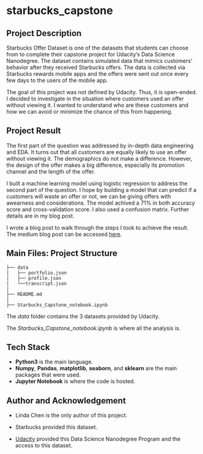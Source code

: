 # starbucks_capstone

## Project Description
Starbucks Offer Dataset is one of the datasets that students can choose from to complete their capstone project for Udacity’s Data Science Nanodegree. The dataset contains simulated data that mimics customers' behavior after they received Starbucks offers. The data is collected via Starbucks rewards mobile apps and the offers were sent out once every few days to the users of the mobile app.

The goal of this project was not defined by Udacity. Thus, it is open-ended. I decided to investigate in the situation where customers used an offer without viewing it. I wanted to understand who are these customers and how we can avoid or minimize the chance of this from happening. 

## Project Result
The first part of the question was addressed by in-depth data engineering and EDA. It turns out that all customers are equally likely to use an offer without viewing it. The demographics do not make a difference. However, the design of the offer makes a big difference, especially its promotion channel and the length of the offer.

I built a machine learning model using logistic regression to address the second part of the question. I hope by building a model that can predict if a customers will waste an offer or not, we can be giving offers with awearness and considerations. The model achived a 71% in both accuracy score and cross-validation score. I also used a confusion matrix. Further details are in my blog post.

I wrote a blog post to walk through the steps I took to achieve the result. The medium blog post can be accessed [here](https://linnndachen.medium.com/starbucks-offer-dataset-udacity-capstone-7b562843ff47).

## Main Files: Project Structure
```
├── data          
|   ├── portfolio.json
|   ├── profile.json
|   └──transcript.json
|
├── README.md
|
├── Starbucks_Capstone_notebook.ipynb 

```
The *data* folder contains the 3 datasets provided by Udacity.

The *Starbucks_Capstone_notebook.ipynb* is where all the analysis is.

## Tech Stack
- **Python3** is the main language.
- **Numpy**, **Pandas**, **matplotlib**, **seaborn**, and **sklearn** are the main packages that were used.
- **Jupyter Notebook** is where the code is hosted.

## Author and Acknowledgement

- Linda Chen is the only author of this project.

- Starbucks provided this dataset.

- [Udacity](https://www.udacity.com/) provided this Data Science Nanodegree Program and the access to this dataset.
